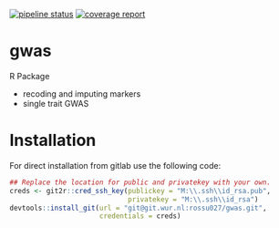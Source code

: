 [![pipeline status](https://git.wur.nl/rossu027/gwas/badges/master/pipeline.svg)](https://git.wur.nl/rossu027/gwas/commits/master)
[![coverage report](https://git.wur.nl/rossu027/gwas/badges/master/coverage.svg)](https://git.wur.nl/rossu027/gwas/commits/master)

# gwas

R Package
* recoding and imputing markers
* single trait GWAS

# Installation

For direct installation from gitlab use the following code:

``` r
## Replace the location for public and privatekey with your own.
creds <- git2r::cred_ssh_key(publickey = "M:\\.ssh\\id_rsa.pub",
                             privatekey = "M:\\.ssh\\id_rsa")
devtools::install_git(url = "git@git.wur.nl:rossu027/gwas.git",
                      credentials = creds)

```
